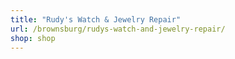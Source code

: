 ```yaml
---
title: "Rudy's Watch & Jewelry Repair"
url: /brownsburg/rudys-watch-and-jewelry-repair/
shop: shop
---
```

